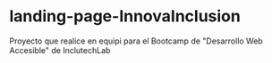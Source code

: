 # landing-page-InnovaInclusion
Proyecto que realice en equipi para el Bootcamp de "Desarrollo Web Accesible" de InclutechLab
